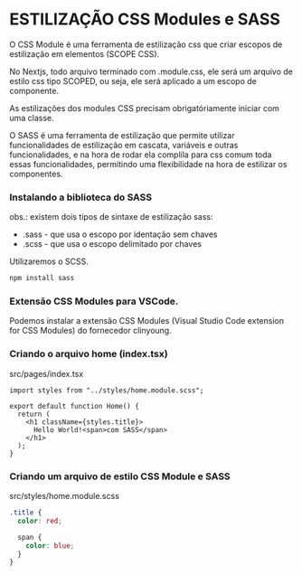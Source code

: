# ESTILIZAÇÃO CSS Modules e SASS

O CSS Module é uma ferramenta de estilização css que criar escopos de estilização em elementos (SCOPE CSS).

No Nextjs, todo arquivo terminado com .module.css, ele será um arquivo de estilo css tipo SCOPED, ou seja, ele será aplicado a um escopo de componente.

As estilizações dos modules CSS precisam obrigatóriamente iniciar com uma classe.

O SASS é uma ferramenta de estilização que permite utilizar funcionalidades de estilização em cascata, variáveis e outras funcionalidades, e na hora de rodar ela complila para css comum toda essas funcionalidades, permitindo uma flexibilidade na hora de estilizar os componentes.

### Instalando a biblioteca do SASS

obs.: existem dois tipos de sintaxe de estilização sass:

- .sass - que usa o escopo por identação sem chaves
- .scss - que usa o escopo delimitado por chaves

Utilizaremos o SCSS.

```cmd
npm install sass
```

### Extensão CSS Modules para VSCode.

Podemos instalar a extensão CSS Modules (Visual Studio Code extension for CSS Modules) do fornecedor clinyoung.

### Criando o arquivo home (index.tsx)

src/pages/index.tsx

```tsx
import styles from "../styles/home.module.scss";

export default function Home() {
  return (
    <h1 className={styles.title}>
      Hello World!<span>com SASS</span>
    </h1>
  );
}
```

### Criando um arquivo de estilo CSS Module e SASS

src/styles/home.module.scss

```css
.title {
  color: red;

  span {
    color: blue;
  }
}
```

#
